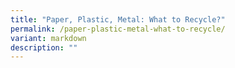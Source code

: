 ```yaml
---
title: "Paper, Plastic, Metal: What to Recycle?"
permalink: /paper-plastic-metal-what-to-recycle/
variant: markdown
description: ""
---
```

